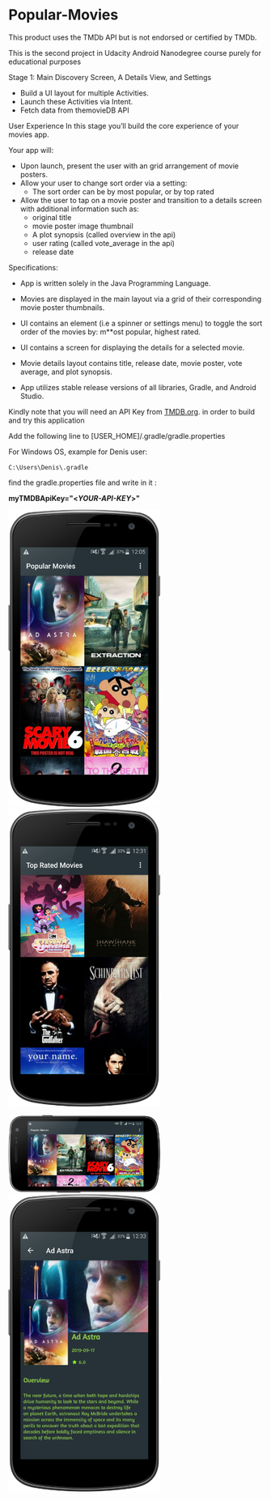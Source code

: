 # Popular-Movies
This product uses the TMDb API but is not endorsed or certified by TMDb.


This is the second project in Udacity Android Nanodegree course purely for educational purposes

Stage 1:  Main Discovery Screen, A Details View, and Settings
* Build a UI layout for multiple Activities.
* Launch these Activities via Intent.
* Fetch data from themovieDB API

User Experience
In this stage you’ll build the core experience of your movies app.

Your app will:
- Upon launch, present the user with an grid arrangement of movie posters.
- Allow your user to change sort order via a setting:
  - The sort order can be by most popular, or by top rated
- Allow the user to tap on a movie poster and transition to a details screen with additional information such as:
  - original title
  - movie poster image thumbnail
  - A plot synopsis (called overview in the api)
  - user rating (called vote_average in the api)
  - release date

Specifications:
* App is written solely in the Java Programming Language.

* Movies are displayed in the main layout via a grid of their corresponding movie poster thumbnails.

* UI contains an element (i.e a spinner or settings menu) to toggle the sort order of the movies by: m**ost popular, highest rated.

* UI contains a screen for displaying the details for a selected movie.

* Movie details layout contains title, release date, movie poster, vote average, and plot synopsis.

* App utilizes stable release versions of all libraries, Gradle, and Android Studio.

Kindly note that you will need an API Key from [TMDB.org][1]. in order to build and try this application

Add the following line to [USER_HOME]/.gradle/gradle.properties

For Windows OS, example for Denis user:

    C:\Users\Denis\.gradle
    
find the gradle.properties file and write in it :

**myTMDBApiKey="<_YOUR-API-KEY_>"** 

[1]:https://developers.themoviedb.org/3/getting-started/introduction

<img src="ScreenShots/device-2020-05-05-120708.png" width="300">    <img src="ScreenShots/device-2020-05-05-123133.png" width="300">

<img src="ScreenShots/device-2020-05-05-123223.png" width="300">    <img src="ScreenShots/device-2020-05-05-123342.png" width="300">
